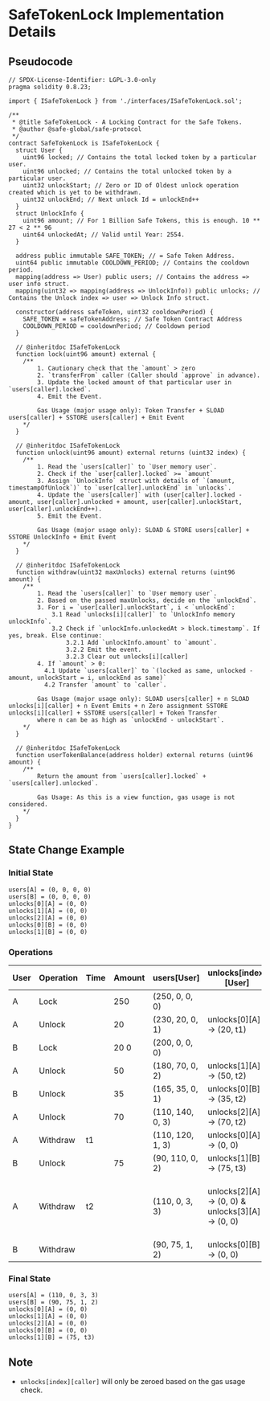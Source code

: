 # SafeTokenLock Implementation Details

## Pseudocode

```solidity
// SPDX-License-Identifier: LGPL-3.0-only
pragma solidity 0.8.23;

import { ISafeTokenLock } from './interfaces/ISafeTokenLock.sol';

/**
 * @title SafeTokenLock - A Locking Contract for the Safe Tokens.
 * @author @safe-global/safe-protocol
 */
contract SafeTokenLock is ISafeTokenLock {
  struct User {
    uint96 locked; // Contains the total locked token by a particular user.
    uint96 unlocked; // Contains the total unlocked token by a particular user.
    uint32 unlockStart; // Zero or ID of Oldest unlock operation created which is yet to be withdrawn.
    uint32 unlockEnd; // Next unlock Id = unlockEnd++
  }
  struct UnlockInfo {
    uint96 amount; // For 1 Billion Safe Tokens, this is enough. 10 ** 27 < 2 ** 96
    uint64 unlockedAt; // Valid until Year: 2554.
  }

  address public immutable SAFE_TOKEN; // = Safe Token Address.
  uint64 public immutable COOLDOWN_PERIOD; // Contains the cooldown period.
  mapping(address => User) public users; // Contains the address => user info struct.
  mapping(uint32 => mapping(address => UnlockInfo)) public unlocks; // Contains the Unlock index => user => Unlock Info struct.

  constructor(address safeToken, uint32 cooldownPeriod) {
    SAFE_TOKEN = safeTokenAddress; // Safe Token Contract Address
    COOLDOWN_PERIOD = cooldownPeriod; // Cooldown period
  }

  // @inheritdoc ISafeTokenLock
  function lock(uint96 amount) external {
    /**
        1. Cautionary check that the `amount` > zero
        2. `transferFrom` caller (Caller should `approve` in advance).
        3. Update the locked amount of that particular user in `users[caller].locked`.
        4. Emit the Event.

        Gas Usage (major usage only): Token Transfer + SLOAD users[caller] + SSTORE users[caller] + Emit Event
    */
  }

  // @inheritdoc ISafeTokenLock
  function unlock(uint96 amount) external returns (uint32 index) {
    /**
        1. Read the `users[caller]` to `User memory user`.
        2. Check if the `user[caller].locked` >= `amount`
        3. Assign `UnlockInfo` struct with details of `(amount, timestampOfUnlock`)` to `user[caller].unlockEnd` in `unlocks`.
        4. Update the `users[caller]` with (user[caller].locked - amount, user[caller].unlocked + amount, user[caller].unlockStart, user[caller].unlockEnd++).
        5. Emit the Event.

        Gas Usage (major usage only): SLOAD & STORE users[caller] + SSTORE UnlockInfo + Emit Event
    */
  }

  // @inheritdoc ISafeTokenLock
  function withdraw(uint32 maxUnlocks) external returns (uint96 amount) {
    /**
        1. Read the `users[caller]` to `User memory user`.
        2. Based on the passed maxUnlocks, decide on the `unlockEnd`.
        3. For i = `user[caller].unlockStart`, i < `unlockEnd`:
            3.1 Read `unlocks[i][caller]` to `UnlockInfo memory unlockInfo`.
            3.2 Check if `unlockInfo.unlockedAt > block.timestamp`. If yes, break. Else continue:
                3.2.1 Add `unlockInfo.amount` to `amount`.
                3.2.2 Emit the event.
                3.2.3 Clear out unlocks[i][caller]
        4. If `amount` > 0:
          4.1 Update `users[caller]` to `(locked as same, unlocked - amount, unlockStart = i, unlockEnd as same)`
          4.2 Transfer `amount` to `caller`.

        Gas Usage (major usage only): SLOAD users[caller] + n SLOAD unlocks[i][caller] + n Event Emits + n Zero assignment SSTORE unlocks[i][caller] + SSTORE users[caller] + Token Transfer
        where n can be as high as `unlockEnd - unlockStart`.
    */
  }

  // @inheritdoc ISafeTokenLock
  function userTokenBalance(address holder) external returns (uint96 amount) {
    /**
        Return the amount from `users[caller].locked` + `users[caller].unlocked`.

        Gas Usage: As this is a view function, gas usage is not considered.
    */
  }
}
```

## State Change Example

### Initial State

```solidity
users[A] = (0, 0, 0, 0)
users[B] = (0, 0, 0, 0)
unlocks[0][A] = (0, 0)
unlocks[1][A] = (0, 0)
unlocks[2][A] = (0, 0)
unlocks[0][B] = (0, 0)
unlocks[1][B] = (0, 0)
```

### Operations

| User | Operation | Time | Amount | users[User]      | unlocks[index][User]                            | Note                                         |
| ---- | --------- | ---- | ------ | ---------------- | ----------------------------------------------- | -------------------------------------------- |
| A    | Lock      |      | 250    | (250, 0, 0, 0)   |                                                 |                                              |
| A    | Unlock    |      | 20     | (230, 20, 0, 1)  | unlocks[0][A] → (20, t1)                        |                                              |
| B    | Lock      |      | 20 0   | (200, 0, 0, 0)   |                                                 |                                              |
| A    | Unlock    |      | 50     | (180, 70, 0, 2)  | unlocks[1][A] → (50, t2)                        |                                              |
| B    | Unlock    |      | 35     | (165, 35, 0, 1)  | unlocks[0][B] → (35, t2)                        |                                              |
| A    | Unlock    |      | 70     | (110, 140, 0, 3) | unlocks[2][A] → (70, t2)                        |                                              |
| A    | Withdraw  | t1   |        | (110, 120, 1, 3) | unlocks[0][A] → (0, 0)                          |                                              |
| B    | Unlock    |      | 75     | (90, 110, 0, 2)  | unlocks[1][B] → (75, t3)                        |                                              |
| A    | Withdraw  | t2   |        | (110, 0, 3, 3)   | unlocks[2][A] → (0, 0) & unlocks[3][A] → (0, 0) | Here 2 withdraw happens, as time t2 reached. |
| B    | Withdraw  |      |        | (90, 75, 1, 2)   | unlocks[0][B] → (0, 0)                          |                                              |

### Final State

```solidity
users[A] = (110, 0, 3, 3)
users[B] = (90, 75, 1, 2)
unlocks[0][A] = (0, 0)
unlocks[1][A] = (0, 0)
unlocks[2][A] = (0, 0)
unlocks[0][B] = (0, 0)
unlocks[1][B] = (75, t3)
```

## Note

- `unlocks[index][caller]` will only be zeroed based on the gas usage check.
